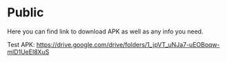 # Public
Here you can find link to download APK as well as any info you need.

Test APK:
https://drive.google.com/drive/folders/1_jpVT_uNJa7-uEOBoqw-mlD1UeEI8XuS
